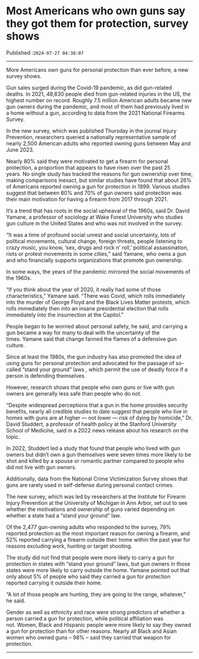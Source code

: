 # Most Americans who own guns say they got them for protection, survey shows

Published :`2024-07-27 04:38:07`

---

More Americans own guns for personal protection than ever before, a new survey shows.

Gun sales surged during the Covid-19 pandemic, as did gun-related deaths. In 2021, 48,830 people died from gun-related injuries in the US, the highest number on record. Roughly 7.5 million American adults became new gun owners during the pandemic, and most of them had previously lived in a home without a gun, according to data from the 2021 National Firearms Survey.

In the new survey, which was published Thursday in the journal Injury Prevention, researchers queried a nationally representative sample of nearly 2,500 American adults who reported owning guns between May and June 2023.

Nearly 80% said they were motivated to get a firearm for personal protection, a proportion that appears to have risen over the past 25 years. No single study has tracked the reasons for gun ownership over time, making comparisons inexact, but similar studies have found that about 26% of Americans reported owning a gun for protection in 1999. Various studies suggest that between 60% and 70% of gun owners said protection was their main motivation for having a firearm from 2017 through 2021.

It’s a trend that has roots in the social upheaval of the 1960s, said Dr. David Yamane, a professor of sociology at Wake Forest University who studies gun culture in the United States and who was not involved in the survey.

“It was a time of profound social unrest and social uncertainty, lots of political movements, cultural change, foreign threats, people listening to crazy music, you know, ‘sex, drugs and rock n’ roll,’ political assassination, riots or protest movements in some cities,” said Yamane, who owns a gun and who financially supports organizations that promote gun ownership.

In some ways, the years of the pandemic mirrored the social movements of the 1960s.

“If you think about the year of 2020, it really had some of those characteristics,” Yamane said. “There was Covid, which rolls immediately into the murder of George Floyd and the Black Lives Matter protests, which rolls immediately then into an insane presidential election that rolls immediately into the insurrection at the Capitol.”

People began to be worried about personal safety, he said, and carrying a gun became a way for many to deal with the uncertainty of the times. Yamane said that change fanned the flames of a defensive gun culture.

Since at least the 1980s, the gun industry has also promoted the idea of using guns for personal protection and advocated for the passage of so-called “stand your ground” laws , which permit the use of deadly force if a person is defending themselves.

However, research shows that people who own guns or live with gun owners are generally less safe than people who do not.

“Despite widespread perceptions that a gun in the home provides security benefits, nearly all credible studies to date suggest that people who live in homes with guns are at higher — not lower — risk of dying by homicide,” Dr. David Studdert, a professor of health policy at the Stanford University School of Medicine, said in a 2022 news release about his research on the topic.

In 2022, Studdert led a study that found that people who lived with gun owners but didn’t own a gun themselves were seven times more likely to be shot and killed by a spouse or romantic partner compared to people who did not live with gun owners.

Additionally, data from the National Crime Victimization Survey shows that guns are rarely used in self-defense during personal contact crimes.

The new survey, which was led by researchers at the Institute for Firearm Injury Prevention at the University of Michigan in Ann Arbor, set out to see whether the motivations and ownership of guns varied depending on whether a state had a “stand your ground” law.

Of the 2,477 gun-owning adults who responded to the survey, 79% reported protection as the most important reason for owning a firearm, and 52% reported carrying a firearm outside their home within the past year for reasons excluding work, hunting or target shooting.

The study did not find that people were more likely to carry a gun for protection in states with “stand your ground” laws, but gun owners in those states were more likely to carry outside the home. Yamane pointed out that only about 5% of people who said they carried a gun for protection reported carrying it outside their home.

“A lot of those people are hunting, they are going to the range, whatever,” he said.

Gender as well as ethnicity and race were strong predictors of whether a person carried a gun for protection, while political affiliation was not. Women, Black and Hispanic people were more likely to say they owned a gun for protection than for other reasons. Nearly all Black and Asian women who owned guns – 98% – said they carried that weapon for protection.

---

